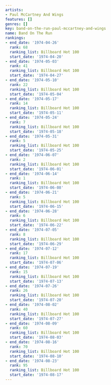 ```yaml
---
artists:
- Paul McCartney And Wings
features: []
genres: []
key: band-on-the-run-paul-mccartney-and-wings
name: Band On The Run
rankings:
- end_date: '1974-04-26'
  rank: 68
  ranking_list: Billboard Hot 100
  start_date: '1974-04-20'
- end_date: '1974-05-03'
  rank: 41
  ranking_list: Billboard Hot 100
  start_date: '1974-04-27'
- end_date: '1974-05-10'
  rank: 22
  ranking_list: Billboard Hot 100
  start_date: '1974-05-04'
- end_date: '1974-05-17'
  rank: 14
  ranking_list: Billboard Hot 100
  start_date: '1974-05-11'
- end_date: '1974-05-24'
  rank: 7
  ranking_list: Billboard Hot 100
  start_date: '1974-05-18'
- end_date: '1974-05-31'
  rank: 5
  ranking_list: Billboard Hot 100
  start_date: '1974-05-25'
- end_date: '1974-06-07'
  rank: 2
  ranking_list: Billboard Hot 100
  start_date: '1974-06-01'
- end_date: '1974-06-14'
  rank: 1
  ranking_list: Billboard Hot 100
  start_date: '1974-06-08'
- end_date: '1974-06-21'
  rank: 5
  ranking_list: Billboard Hot 100
  start_date: '1974-06-15'
- end_date: '1974-06-28'
  rank: 6
  ranking_list: Billboard Hot 100
  start_date: '1974-06-22'
- end_date: '1974-07-05'
  rank: 8
  ranking_list: Billboard Hot 100
  start_date: '1974-06-29'
- end_date: '1974-07-12'
  rank: 17
  ranking_list: Billboard Hot 100
  start_date: '1974-07-06'
- end_date: '1974-07-19'
  rank: 15
  ranking_list: Billboard Hot 100
  start_date: '1974-07-13'
- end_date: '1974-07-26'
  rank: 26
  ranking_list: Billboard Hot 100
  start_date: '1974-07-20'
- end_date: '1974-08-02'
  rank: 40
  ranking_list: Billboard Hot 100
  start_date: '1974-07-27'
- end_date: '1974-08-09'
  rank: 60
  ranking_list: Billboard Hot 100
  start_date: '1974-08-03'
- end_date: '1974-08-16'
  rank: 70
  ranking_list: Billboard Hot 100
  start_date: '1974-08-10'
- end_date: '1974-08-23'
  rank: 95
  ranking_list: Billboard Hot 100
  start_date: '1974-08-17'
---
```



